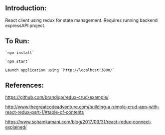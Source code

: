 ## Introduction:

React client using redux for state management. Requires running backend expressAPI project.

## To Run:

    `npm install`

    `npm start` 

    Launch application using `http://localhost:3000/`

## References:

https://github.com/brandiqa/redux-crud-example/

http://www.thegreatcodeadventure.com/building-a-simple-crud-app-with-react-redux-part-1/#table-of-contents

https://www.sohamkamani.com/blog/2017/03/31/react-redux-connect-explained/

